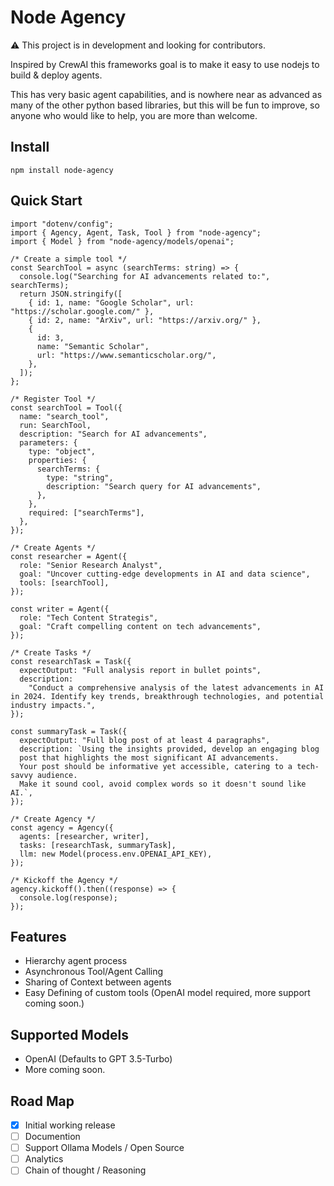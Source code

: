 # Node Agency

⚠️ This project is in development and looking for contributors.

Inspired by CrewAI this frameworks goal is to make it easy to use nodejs to build & deploy agents.

This has very basic agent capabilities, and is nowhere near as advanced as many of the other python based libraries, but this will be fun to improve, so anyone who would like to help, you are more than welcome.

## Install

`npm install node-agency`

## Quick Start

```
import "dotenv/config";
import { Agency, Agent, Task, Tool } from "node-agency";
import { Model } from "node-agency/models/openai";

/* Create a simple tool */
const SearchTool = async (searchTerms: string) => {
  console.log("Searching for AI advancements related to:", searchTerms);
  return JSON.stringify([
    { id: 1, name: "Google Scholar", url: "https://scholar.google.com/" },
    { id: 2, name: "ArXiv", url: "https://arxiv.org/" },
    {
      id: 3,
      name: "Semantic Scholar",
      url: "https://www.semanticscholar.org/",
    },
  ]);
};

/* Register Tool */
const searchTool = Tool({
  name: "search_tool",
  run: SearchTool,
  description: "Search for AI advancements",
  parameters: {
    type: "object",
    properties: {
      searchTerms: {
        type: "string",
        description: "Search query for AI advancements",
      },
    },
    required: ["searchTerms"],
  },
});

/* Create Agents */
const researcher = Agent({
  role: "Senior Research Analyst",
  goal: "Uncover cutting-edge developments in AI and data science",
  tools: [searchTool],
});

const writer = Agent({
  role: "Tech Content Strategis",
  goal: "Craft compelling content on tech advancements",
});

/* Create Tasks */
const researchTask = Task({
  expectOutput: "Full analysis report in bullet points",
  description:
    "Conduct a comprehensive analysis of the latest advancements in AI in 2024. Identify key trends, breakthrough technologies, and potential industry impacts.",
});

const summaryTask = Task({
  expectOutput: "Full blog post of at least 4 paragraphs",
  description: `Using the insights provided, develop an engaging blog
  post that highlights the most significant AI advancements.
  Your post should be informative yet accessible, catering to a tech-savvy audience.
  Make it sound cool, avoid complex words so it doesn't sound like AI.`,
});

/* Create Agency */
const agency = Agency({
  agents: [researcher, writer],
  tasks: [researchTask, summaryTask],
  llm: new Model(process.env.OPENAI_API_KEY),
});

/* Kickoff the Agency */
agency.kickoff().then((response) => {
  console.log(response);
});

```

## Features

- Hierarchy agent process
- Asynchronous Tool/Agent Calling
- Sharing of Context between agents
- Easy Defining of custom tools (OpenAI model required, more support coming soon.)

## Supported Models

- OpenAI (Defaults to GPT 3.5-Turbo)
- More coming soon.

## Road Map

- [x] Initial working release
- [ ] Documention
- [ ] Support Ollama Models / Open Source
- [ ] Analytics
- [ ] Chain of thought / Reasoning
